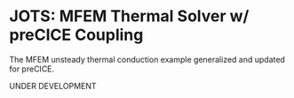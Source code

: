 # JOTS: MFEM Thermal Solver w/ preCICE Coupling

The MFEM unsteady thermal conduction example generalized and updated for preCICE.



UNDER DEVELOPMENT